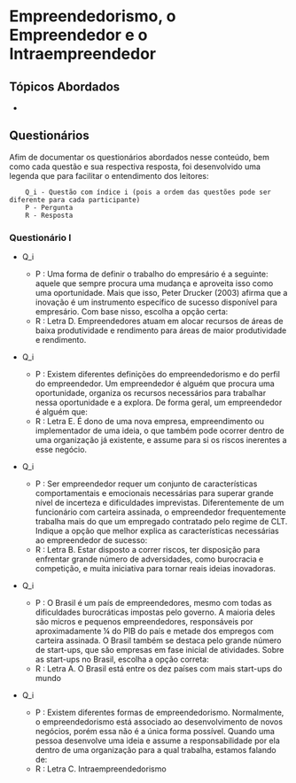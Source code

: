 # Empreendedorismo, o Empreendedor e o Intraempreendedor

## Tópicos Abordados

- 

## Questionários

Afim de documentar os questionários abordados nesse conteúdo, bem como cada questão e sua respectiva resposta, foi desenvolvido uma legenda que para facilitar o entendimento dos leitores:

        Q_i - Questão com índice i (pois a ordem das questões pode ser diferente para cada participante)
        P - Pergunta
        R - Resposta

### Questionário I

- Q_i
    - P : Uma forma de definir o trabalho do empresário é a seguinte: aquele que sempre procura uma mudança e aproveita isso como uma oportunidade. Mais que isso, Peter Drucker (2003) afirma que a inovação é um instrumento específico de sucesso disponível para empresário. Com base nisso, escolha a opção certa:
    - R : Letra D. Empreendedores atuam em alocar recursos de áreas de baixa produtividade e rendimento para áreas de maior produtividade e rendimento.

- Q_i
    - P : Existem diferentes definições do empreendedorismo e do perfil do empreendedor. Um empreendedor é alguém que procura uma oportunidade, organiza os recursos necessários para trabalhar nessa oportunidade e a explora. De forma geral, um empreendedor é alguém que:
    - R : Letra E. É dono de uma nova empresa, empreendimento ou implementador de uma ideia, o que também pode ocorrer dentro de uma organização já existente, e assume para si os riscos inerentes a esse negócio.
- Q_i
    - P : Ser empreendedor requer um conjunto de características comportamentais e emocionais necessárias para superar grande nível de incerteza e dificuldades imprevistas. Diferentemente de um funcionário com carteira assinada, o empreendedor frequentemente trabalha mais do que um empregado contratado pelo regime de CLT. Indique a opção que melhor explica as características necessárias ao empreendedor de sucesso:
    - R : Letra B.  Estar disposto a correr riscos, ter disposição para enfrentar grande número de adversidades, como burocracia e competição, e muita iniciativa para tornar reais ideias inovadoras.
- Q_i
    - P : O Brasil é um país de empreendedores, mesmo com todas as dificuldades burocráticas impostas pelo governo. A maioria deles são micros e pequenos empreendedores, responsáveis por aproximadamente ¼ do PIB do país e metade dos empregos com carteira assinada. O Brasil também se destaca pelo grande número de start-ups, que são empresas em fase inicial de atividades. Sobre as start-ups no Brasil, escolha a opção correta:
    - R : Letra A.  O Brasil está entre os dez países com mais start-ups do mundo 
- Q_i
    - P : Existem diferentes formas de empreendedorismo. Normalmente, o empreendedorismo está associado ao desenvolvimento de novos negócios, porém essa não é a única forma possível. Quando uma pessoa desenvolve uma ideia e assume a responsabilidade por ela dentro de uma organização para a qual trabalha, estamos falando de:
    - R : Letra C.  Intraempreendedorismo